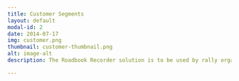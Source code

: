 ```yaml
---
title: Customer Segments
layout: default
modal-id: 2
date: 2014-07-17
img: customer.png
thumbnail: customer-thumbnail.png
alt: image-alt
description: The Roadbook Recorder solution is to be used by rally organizers, in the process of generating Roadbooks.

---
```

